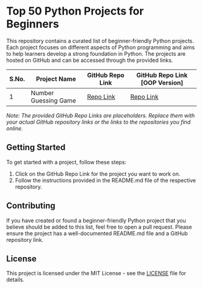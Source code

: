 # Top 50 Python Projects for Beginners

This repository contains a curated list of beginner-friendly Python projects. Each project focuses on different aspects of Python programming and aims to help learners develop a strong foundation in Python. The projects are hosted on GitHub and can be accessed through the provided links.

| S.No. | Project Name              | GitHub Repo Link              | GitHub Repo Link [OOP Version]     |
| ----- | ------------------------- | ----------------------------- | ---------------------------------- |
| 1     | Number Guessing Game      | [Repo Link](https://github.com/MokarbeenAnsari/number-guessing-game) | [Repo Link](https://github.com/MokarbeenAnsari/number-guessing-game-oop) |

*Note: The provided GitHub Repo Links are placeholders. Replace them with your actual GitHub repository links or the links to the repositories you find online.*

## Getting Started

To get started with a project, follow these steps:

1. Click on the GitHub Repo Link for the project you want to work on.
2. Follow the instructions provided in the README.md file of the respective repository.

## Contributing

If you have created or found a beginner-friendly Python project that you believe should be added to this list, feel free to open a pull request. Please ensure the project has a well-documented README.md file and a GitHub repository link.

## License

This project is licensed under the MIT License - see the [LICENSE](LICENSE) file for details.
